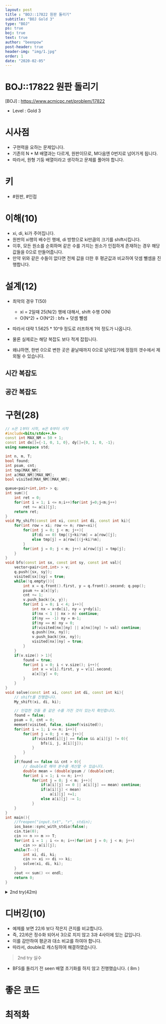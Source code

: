 ```yaml
---
layout: post
title : "BOJ::17822 원판 돌리기"
subtitle: "BOJ Gold 3"
type: "BOJ"
ps: true
boj: true
text: true
author: "beenpow"
post-header: true
header-img: "img/1.jpg"
order: 1
date: "2020-02-05"
---
```


# BOJ::17822 원판 돌리기
[BOJ] : <https://www.acmicpc.net/problem/17822>
- Level : Gold 3

# 시사점

- 구현력을 요하는 문제입니다.
- 기존의 N * M 배열과는 다르게, 원판이므로, M다음엔 0번지로 넘어가게 됩니다.
- 따라서, 원형 기둥 배열이라고 생각하고 문제를 풀어야 합니다.


# 키
- #원판, #인접

# 이해(10)
- xi, di, ki가 주어집니다.
- 원판의 xi행의 배수인 행에, di 방향으로 ki만큼의 크기를 shift시킵니다.
- 이후, 모든 원소를 순회하며 같은 수를 가지는 원소가 인접하게 존재하는 경우 해당 값들을 0으로
  만들어줍니다.
- 만약 위와 같은 수들이 없다면 전체 값을 더한 후 평균값과 비교하여 덧셈 뺄셈을 진행합니다.

# 설계(12)
- 최악의 경우 T(50)
  - xi = 2일때 25(N/2) 행에 대해서, shift 수행 O(N)
  - O(N^2) + O(N^2) : bfs + 덧셈 뺄셈

- 따라서 대략 1.5625 * 10^9 정도로 러프하게 1억 정도가 나옵니다.
- 물론 실제로는 해당 복잡도 보다 적게 잡힙니다.
- 왜냐하면, 한번 0으로 변한 곳은 끝날때까지 0으로 남아있기에 정점의 갯수에서 제외될 수 있습니다.

## 시간 복잡도

## 공간 복잡도

# 구현(28)

```cpp
// n은 1부터 시작, m은 0부터 시작
#include<bits/stdc++.h>
const int MAX_NM = 50 + 1;
const int dx[]={-1, 0, 1, 0}, dy[]={0, 1, 0, -1};
using namespace std;

int n, m, T;
bool found;
int psum, cnt;
int tmp[MAX_NM];
int a[MAX_NM][MAX_NM];
bool visited[MAX_NM][MAX_NM];

queue<pair<int,int> > q;
int sum(){
    int ret = 0;
    for(int i = 1; i <= n;i++)for(int j=0;j<m;j++)
        ret += a[i][j];
    return ret;
}
void My_shift(const int xi, const int di, const int ki){
    for(int row = xi; row <= n; row+=xi){
        for(int j = 0; j < m; j++){
            if(di == 0) tmp[(j+ki)%m] = a[row][j];
            else tmp[j] = a[row][(j+ki)%m];
        }
        for(int j = 0; j < m; j++) a[row][j] = tmp[j];
    }
}
void bfs(const int sx, const int sy, const int val){
    vector<pair<int,int> > v;
    q.push({sx, sy});
    visited[sx][sy] = true;
    while(!q.empty()){
        int x = q.front().first, y = q.front().second; q.pop();
        psum += a[x][y];
        cnt += 1;
        v.push_back({x, y});
        for(int i = 0; i < 4; i++){
            int nx = x+dx[i], ny = y+dy[i];
            if(nx < 1 || nx > n) continue;
            if(ny == -1) ny = m-1;
            if(ny == m) ny = 0;
            if(visited[nx][ny] || a[nx][ny] != val) continue;
            q.push({nx, ny});
            v.push_back({nx, ny});
            visited[nx][ny] = true;
        }
    }
    if(v.size() > 1){
        found = true;
        for(int i = 0; i < v.size(); i++){
            int x = v[i].first, y = v[i].second;
            a[x][y] = 0;
        }
    }
}
void solve(const int xi, const int di, const int ki){
    // shift를 진행합니다.
    My_shift(xi, di, ki);

    // 인접한 것들 중 같은 수를 가진 것이 있는지 확인합니다.
    found = false;
    psum = 0, cnt = 0;
    memset(visited, false, sizeof(visited));
    for(int i = 1; i <= n; i++){
        for(int j = 0; j < m; j++){
            if(visited[i][j] == false && a[i][j] != 0){
                bfs(i, j, a[i][j]);
            }
        }
    }
    if(found == false && cnt > 0){
        // double로 해야 분수를 계산할 수 있습니다.
        double mean = (double)psum / (double)cnt;
        for(int i = 1; i <= n; i++)
            for(int j = 0; j < m; j++){
                if(a[i][j] == 0 || a[i][j] == mean) continue;
                if(a[i][j] < mean)
                    a[i][j] +=1;
                else a[i][j] -= 1;
            }
    }
}
int main(){
    //freopen("input.txt", "r", stdin);
    ios_base::sync_with_stdio(false);
    cin.tie(0);
    cin >> n >> m >> T;
    for(int i = 1 ; i <= n; i++)for(int j = 0; j < m; j++)
        cin >> a[i][j];
    while(T--){
        int xi, di, ki;
        cin >> xi >> di >> ki;
        solve(xi, di, ki);
    }
    cout << sum() << endl;
    return 0;
}
```
<details markdown="1">
<summary> 2nd try(42m) </summary>

```cpp
#include<bits/stdc++.h>
#define endl '\n'
#define fi first
#define se second
#define rep(i,a,b) for(int i=a;i<b;i++)
#define r_rep(i,a,b) for(int i=a;i>b;i--)
const int MAXNM = 50+2;
const int dx[]={-1, 0, 1, 0}, dy[]={0, 1, 0, -1};
using namespace std;

int n, m, mxT;
int allsum, allcnt;
int a[MAXNM][MAXNM]; // 1행부터 시작. 0열부터 시작.
bool seen[MAXNM][MAXNM];
queue<pair<int, int> > q;
void input(){
    cin >> n >> m >> mxT;
    rep(i, 1, n+1) rep(j, 0, m) cin >> a[i][j];
}
int summing(){ int ret = 0; rep(i, 1, n+1) rep(j, 0, m) ret += a[i][j]; return ret; }
void rotate(int x, int d, int k){
    int cur = x;
    int tmp[MAXNM] = {0,};
    while(cur <= n){
        rep(j, 0, m){
            // >>
            if(d == 0) tmp[(j+k)%m] = a[cur][j];
            // <<
            else tmp[j] = a[cur][(j+k) % m];
        }
        memcpy(a[cur], tmp, sizeof(tmp));
        cur += x;
    }
}
bool bfs(int sx, int sy, int colur){
    bool found = false;
    // init
    int svalue = a[sx][sy];
    seen[sx][sy] = true;
    q.push({sx, sy});

    while(!q.empty()){
        int x = q.front().fi, y = q.front().se; q.pop();
        a[x][y] = 0;
        rep(i, 0, 4){
            int nx = x+dx[i], ny = y+dy[i];
            if(nx < 1 || nx > n) continue;
            if(ny == m) ny = 0;
            if(ny == -1) ny = m - 1;
            if(a[nx][ny] == colur && !seen[nx][ny]){
                q.push({nx, ny});
                seen[nx][ny] = true;
                found = true;
            }
        }
    }
    if(!found){ a[sx][sy] = svalue; return false;}
    else return true;
}
void process(){
    input();
    while(mxT--){
        bool found = false;
        int xi, di, ki; cin >> xi >> di >> ki;
        rotate(xi, di, ki);

        memset(seen, false, sizeof(seen)); // 실수(8) : memset 안해줌
        allsum = 0, allcnt = 0;
        rep(i, 1, n+1) rep(j, 0, m){
            if(!seen[i][j] && a[i][j]){
                found |= bfs(i, j, a[i][j]);
            }
            if(a[i][j]){
                allsum += a[i][j];
                allcnt += 1;
            }
        }
        if(allcnt == 0) continue;
        if(!found){
            double mean = ((double)allsum / allcnt);
            rep(i, 1, n+1) rep(j, 0, m){
                if(a[i][j]){
                    if(mean > a[i][j]) a[i][j] += 1;
                    else if(mean < a[i][j]) a[i][j] -= 1;
                }
            }
        }
    }
    cout << summing() << endl;
}

int main(){
    ios_base::sync_with_stdio(false);
    cin.tie(0); cout.tie(0);
    process();
    return 0;
}
```

</details>


# 디버깅(10)
- 예제를 보면 22/6 보다 작은지 큰지를 비교합니다.
- 즉, 22/6은 정수화 되어서 3으로 치지 않고 3과 4사이에 있는 값입니다.
- 이를 감안하여 평균과 대소 비교를 하여야 합니다.
- 따라서,  double로 캐스팅하여 해결하였습니다.

> 2nd try 실수
- BFS를 돌리기 전 seen 배열 초기화를 하지 않고 진행했습니다. ( 8m )

# 좋은 코드

# 최적화
